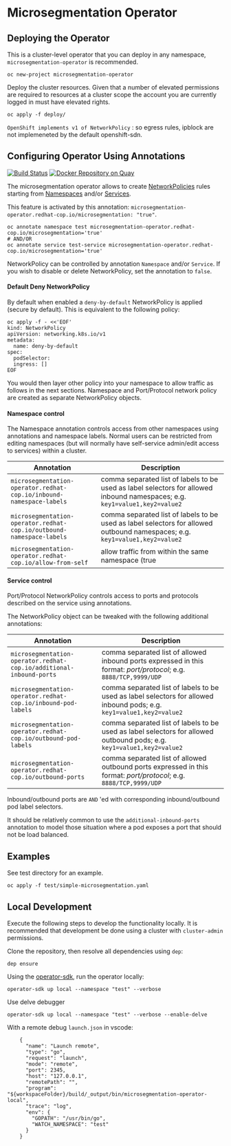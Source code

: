 # Microsegmentation Operator

## Deploying the Operator

This is a cluster-level operator that you can deploy in any namespace, `microsegmentation-operator` is recommended.

```shell
oc new-project microsegmentation-operator
```

Deploy the cluster resources. Given that a number of elevated permissions are required to resources at a cluster scope the account you are currently logged in must have elevated rights.

```shell
oc apply -f deploy/
```

`OpenShift implements v1 of NetworkPolicy` : so egress rules, ipblock are not implemeneted by the default openshift-sdn.

## Configuring Operator Using Annotations

[![Build Status](https://travis-ci.org/redhat-cop/microsegmentation-operator.svg?branch=master)](https://travis-ci.org/redhat-cop/microsegmentation-operator) [![Docker Repository on Quay](https://quay.io/repository/redhat-cop/microsegmentation-operator/status "Docker Repository on Quay")](https://quay.io/repository/redhat-cop/microsegmentation-operator)

The microsegmentation operator allows to create [NetworkPolicies](https://kubernetes.io/docs/concepts/services-networking/network-policies/) rules starting from [Namespaces](https://kubernetes.io/docs/concepts/overview/working-with-objects/namespaces/) and/or [Services](https://kubernetes.io/docs/concepts/services-networking/service/).

This feature is activated by this annotation: `microsegmentation-operator.redhat-cop.io/microsegmentation: "true"`.

```
oc annotate namespace test microsegmentation-operator.redhat-cop.io/microsegmentation='true'
# AND/OR
oc annotate service test-service microsegmentation-operator.redhat-cop.io/microsegmentation='true'
```

NetworkPolicy can be controlled by annotation `Namespace` and/or `Service`. If you wish to disable or delete NetworkPolicy, set the annotation to `false`.

#### Default Deny NetworkPolicy

By default when enabled a `deny-by-default` NetworkPolicy is applied (secure by default). This is equivalent to the following policy:

```
oc apply -f - <<'EOF'
kind: NetworkPolicy
apiVersion: networking.k8s.io/v1
metadata:
  name: deny-by-default
spec:
  podSelector:
  ingress: []
EOF
```

You would then layer other policy into your namespace to allow traffic as follows in the next sections. Namespace and Port/Protocol network policy are created as separate NetworkPolicy objects.

#### Namespace control

The Namespace annotation controls access from other namespaces using annotations and namespace labels. Normal users can be restricted from editing namespaces (but will normally have self-service admin/edit access to services) within a cluster.

| Annotation  | Description  |
| - | - |
| `microsegmentation-operator.redhat-cop.io/inbound-namespace-labels`  | comma separated list of labels to be used as label selectors for allowed inbound namespaces; e.g. `key1=value1,key2=value2`  |
| `microsegmentation-operator.redhat-cop.io/outbound-namespace-labels`  | comma separated list of labels to be used as label selectors for allowed outbound namespaces; e.g. `key1=value1,key2=value2`  |
| `microsegmentation-operator.redhat-cop.io/allow-from-self`  | allow traffic from within the same namespace (true|false) |

#### Service control

Port/Protocol NetworkPolicy controls access to ports and protocols described on the service using annotations.

The NetworkPolicy object can be tweaked with the following additional annotations:

| Annotation  | Description  |
| - | - |
| `microsegmentation-operator.redhat-cop.io/additional-inbound-ports`  | comma separated list of allowed inbound ports expressed in this format: *port/protocol*; e.g. `8888/TCP,9999/UDP`  |
|  `microsegmentation-operator.redhat-cop.io/inbound-pod-labels` | comma separated list of labels to be used as label selectors for allowed inbound pods; e.g. `key1=value1,key2=value2`  |
| `microsegmentation-operator.redhat-cop.io/outbound-pod-labels`  | comma separated list of labels to be used as label selectors for allowed outbound pods; e.g. `key1=value1,key2=value2`  ||   |   |
| `microsegmentation-operator.redhat-cop.io/outbound-ports`  | comma separated list of allowed outbound ports expressed in this format: *port/protocol*; e.g. `8888/TCP,9999/UDP`  |

Inbound/outbound ports are `AND` 'ed with corresponding inbound/outbound pod label selectors.

It should be relatively common to use the `additional-inbound-ports` annotation to model those situation where a pod exposes a port that should not be load balanced.

## Examples

See test directory for an example.

```
oc apply -f test/simple-microsegmentation.yaml
```

## Local Development

Execute the following steps to develop the functionality locally. It is recommended that development be done using a cluster with `cluster-admin` permissions.

Clone the repository, then resolve all dependencies using `dep`:

```shell
dep ensure
```

Using the [operator-sdk](https://github.com/operator-framework/operator-sdk), run the operator locally:

```shell
operator-sdk up local --namespace "test" --verbose
```

Use delve debugger

```
operator-sdk up local --namespace "test" --verbose --enable-delve
```

With a remote debug `launch.json` in vscode:

```
    {
      "name": "Launch remote",
      "type": "go",
      "request": "launch",
      "mode": "remote",
      "port": 2345,
      "host": "127.0.0.1",
      "remotePath": "",
      "program": "${workspaceFolder}/build/_output/bin/microsegmentation-operator-local",
      "trace": "log",
      "env": {
        "GOPATH": "/usr/bin/go",
        "WATCH_NAMESPACE": "test"
      }
    }
```